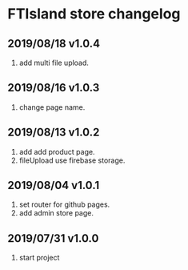 # FTIsland store changelog

## 2019/08/18 v1.0.4
1. add multi file upload.

## 2019/08/16 v1.0.3
1. change page name.

## 2019/08/13 v1.0.2
1. add add product page.
2. fileUpload use firebase storage.

## 2019/08/04 v1.0.1
1. set router for github pages.
2. add admin store page.

## 2019/07/31 v1.0.0
1. start project

